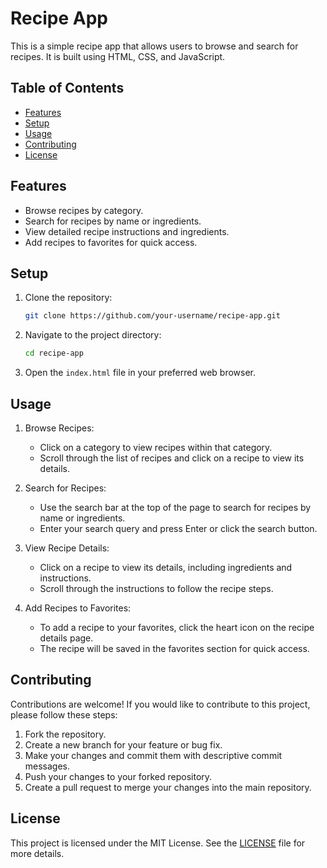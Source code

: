 # Recipe App

This is a simple recipe app that allows users to browse and search for recipes. It is built using HTML, CSS, and JavaScript.

## Table of Contents

- [Features](#features)
- [Setup](#setup)
- [Usage](#usage)
- [Contributing](#contributing)
- [License](#license)

## Features

- Browse recipes by category.
- Search for recipes by name or ingredients.
- View detailed recipe instructions and ingredients.
- Add recipes to favorites for quick access.

## Setup

1. Clone the repository:

   ```bash
   git clone https://github.com/your-username/recipe-app.git
   ```

2. Navigate to the project directory:

   ```bash
   cd recipe-app
   ```

3. Open the `index.html` file in your preferred web browser.

## Usage

1. Browse Recipes:
   - Click on a category to view recipes within that category.
   - Scroll through the list of recipes and click on a recipe to view its details.

2. Search for Recipes:
   - Use the search bar at the top of the page to search for recipes by name or ingredients.
   - Enter your search query and press Enter or click the search button.

3. View Recipe Details:
   - Click on a recipe to view its details, including ingredients and instructions.
   - Scroll through the instructions to follow the recipe steps.

4. Add Recipes to Favorites:
   - To add a recipe to your favorites, click the heart icon on the recipe details page.
   - The recipe will be saved in the favorites section for quick access.

## Contributing

Contributions are welcome! If you would like to contribute to this project, please follow these steps:

1. Fork the repository.
2. Create a new branch for your feature or bug fix.
3. Make your changes and commit them with descriptive commit messages.
4. Push your changes to your forked repository.
5. Create a pull request to merge your changes into the main repository.

## License

This project is licensed under the MIT License. See the [LICENSE](LICENSE) file for more details.

